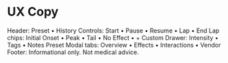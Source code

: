 # UX Copy

Header: Preset • History
Controls: Start • Pause • Resume • Lap • End
Lap chips: Initial Onset • Peak • Tail • No Effect • + Custom
Drawer: Intensity • Tags • Notes
Preset Modal tabs: Overview • Effects • Interactions • Vendor
Footer: Informational only. Not medical advice.
